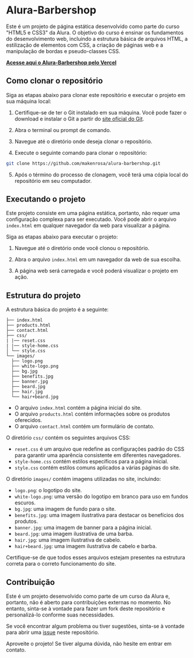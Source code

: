# Alura-Barbershop

Este é um projeto de página estática desenvolvido como parte do curso "HTML5 e CSS3" da Alura. O objetivo do curso é ensinar os fundamentos do desenvolvimento web, incluindo a estrutura básica de arquivos HTML, a estilização de elementos com CSS, a criação de páginas web e a manipulação de bordas e pseudo-classes CSS.

**[Acesse aqui o Alura-Barbershop pelo Vercel](https://alura-barbershop-ten.vercel.app/)**

## Como clonar o repositório

Siga as etapas abaixo para clonar este repositório e executar o projeto em sua máquina local:

1. Certifique-se de ter o Git instalado em sua máquina. Você pode fazer o download e instalar o Git a partir do [site oficial do Git](https://git-scm.com/).

2. Abra o terminal ou prompt de comando.

3. Navegue até o diretório onde deseja clonar o repositório.

4. Execute o seguinte comando para clonar o repositório:

```bash
git clone https://github.com/makenrosa/alura-barbershop.git
```

5. Após o término do processo de clonagem, você terá uma cópia local do repositório em seu computador.

## Executando o projeto

Este projeto consiste em uma página estática, portanto, não requer uma configuração complexa para ser executado. Você pode abrir o arquivo `index.html` em qualquer navegador da web para visualizar a página.

Siga as etapas abaixo para executar o projeto:

1. Navegue até o diretório onde você clonou o repositório.

2. Abra o arquivo `index.html` em um navegador da web de sua escolha.

3. A página web será carregada e você poderá visualizar o projeto em ação.

## Estrutura do projeto

A estrutura básica do projeto é a seguinte:

```Alura-Barbershop/
├── index.html
├── products.html
├── contact.html
├── css/
| |── reset.css
| |── style-home.css
│ └── style.css
└── images/
  ├── logo.png
  ├── white-logo.png
  ├── bg.jpg
  ├── benefits.jpg
  ├── banner.jpg
  ├── beard.jpg
  ├── hair.jpg
  └── hair+beard.jpg

```


- O arquivo `index.html` contém a página inicial do site.
- O arquivo `products.html` contém informações sobre os produtos oferecidos.
- O arquivo `contact.html` contém um formulário de contato.

O diretório `css/` contém os seguintes arquivos CSS:
- `reset.css` é um arquivo que redefine as configurações padrão do CSS para garantir uma aparência consistente em diferentes navegadores.
- `style-home.css` contém estilos específicos para a página inicial.
- `style.css` contém estilos comuns aplicados a várias páginas do site.

O diretório `images/` contém imagens utilizadas no site, incluindo:
- `logo.png`: o logotipo do site.
- `white-logo.png`: uma versão do logotipo em branco para uso em fundos escuros.
- `bg.jpg`: uma imagem de fundo para o site.
- `benefits.jpg`: uma imagem ilustrativa para destacar os benefícios dos produtos.
- `banner.jpg`: uma imagem de banner para a página inicial.
- `beard.jpg`: uma imagem ilustrativa de uma barba.
- `hair.jpg`: uma imagem ilustrativa de cabelo.
- `hair+beard.jpg`: uma imagem ilustrativa de cabelo e barba.

Certifique-se de que todos esses arquivos estejam presentes na estrutura correta para o correto funcionamento do site.

## Contribuição

Este é um projeto desenvolvido como parte de um curso da Alura e, portanto, não é aberto para contribuições externas no momento. No entanto, sinta-se à vontade para fazer um fork deste repositório e personalizá-lo conforme suas necessidades.

Se você encontrar algum problema ou tiver sugestões, sinta-se à vontade para abrir uma [issue](https://github.com/makenrosa/alura-barbershop/issues) neste repositório.

Aproveite o projeto! Se tiver alguma dúvida, não hesite em entrar em contato.
